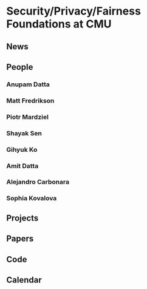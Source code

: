 # Security/Privacy/Fairness Foundations at CMU

## News

## People

### Anupam Datta
### Matt Fredrikson
### Piotr Mardziel
### Shayak Sen
### Gihyuk Ko
### Amit Datta
### Alejandro Carbonara
### Sophia Kovalova

## Projects

## Papers

## Code

## Calendar


